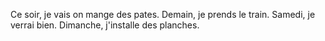 Ce soir, je vais on mange des pates.
Demain, je prends le train.
Samedi, je verrai bien.
Dimanche, j'installe des planches.
